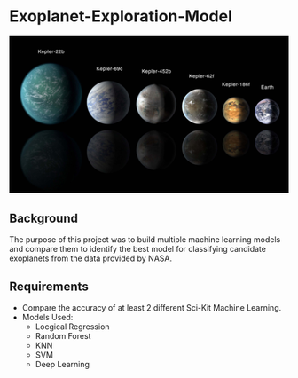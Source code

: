 # Exoplanet-Exploration-Model

![Image](https://github.com/cecileung1208/Exoplanet-Exploration-Model/blob/main/Image/exoplanets.jpg)

## Background
The purpose of this project was to build multiple machine learning models and compare them to identify the best model for classifying candidate exoplanets from the data provided by NASA.

## Requirements
* Compare the accuracy of at least 2 different Sci-Kit Machine Learning.
* Models Used:
  * Locgical Regression
  * Random Forest
  * KNN
  * SVM
  * Deep Learning

